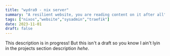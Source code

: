 ```yaml
---
title: "wydra9 - nix server"
summary: "A resilient website, you are reading content on it after all"
tags: ["nixos","website","sysadmin","traefik"]
date: 2023-11-01
draft: false
---
```


This description is in progress! But this isn't a draft so you know I ain't lyin in the projects section description *hehe*.
